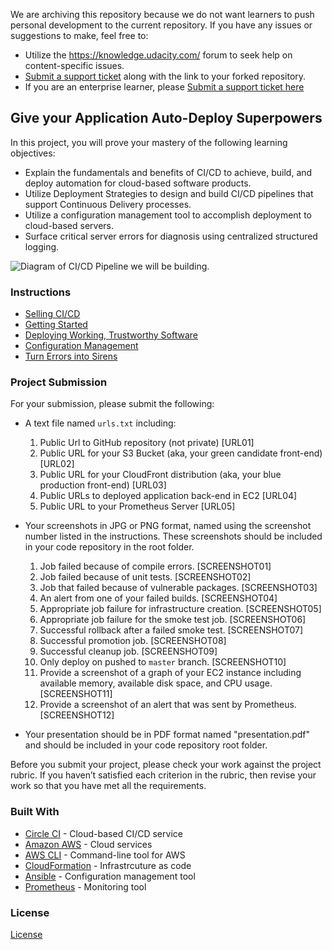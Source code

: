 We are archiving this repository because we do not want learners to push personal development to the current repository. If you have any issues or suggestions to make, feel free to:
- Utilize the https://knowledge.udacity.com/ forum to seek help on content-specific issues.
- [Submit a support ticket](https://udacity.zendesk.com/hc/en-us/requests/new) along with the link to your forked repository. 
- If you are an enterprise learner, please [Submit a support ticket here](https://udacityenterprise.zendesk.com/hc/en-us/requests/new?ticket_form_id=360000279131)

## Give your Application Auto-Deploy Superpowers

In this project, you will prove your mastery of the following learning objectives:

- Explain the fundamentals and benefits of CI/CD to achieve, build, and deploy automation for cloud-based software products.
- Utilize Deployment Strategies to design and build CI/CD pipelines that support Continuous Delivery processes.
- Utilize a configuration management tool to accomplish deployment to cloud-based servers.
- Surface critical server errors for diagnosis using centralized structured logging.

![Diagram of CI/CD Pipeline we will be building.](udapeople.png)

### Instructions

* [Selling CI/CD](instructions/0-selling-cicd.md)
* [Getting Started](instructions/1-getting-started.md)
* [Deploying Working, Trustworthy Software](instructions/2-deploying-trustworthy-code.md)
* [Configuration Management](instructions/3-configuration-management.md)
* [Turn Errors into Sirens](instructions/4-turn-errors-into-sirens.md)

### Project Submission

For your submission, please submit the following:

- A text file named `urls.txt` including:
  1. Public Url to GitHub repository (not private) [URL01]
  1. Public URL for your S3 Bucket (aka, your green candidate front-end) [URL02]
  1. Public URL for your CloudFront distribution (aka, your blue production front-end) [URL03]
  1. Public URLs to deployed application back-end in EC2 [URL04]
  1. Public URL to your Prometheus Server [URL05]
- Your screenshots in JPG or PNG format, named using the screenshot number listed in the instructions. These screenshots should be included in your code repository in the root folder.
  1. Job failed because of compile errors. [SCREENSHOT01]
  1. Job failed because of unit tests. [SCREENSHOT02]
  1. Job that failed because of vulnerable packages. [SCREENSHOT03]
  1. An alert from one of your failed builds. [SCREENSHOT04]
  1. Appropriate job failure for infrastructure creation. [SCREENSHOT05]
  1. Appropriate job failure for the smoke test job. [SCREENSHOT06]
  1. Successful rollback after a failed smoke test. [SCREENSHOT07]  
  1. Successful promotion job. [SCREENSHOT08]
  1. Successful cleanup job. [SCREENSHOT09]
  1. Only deploy on pushed to `master` branch. [SCREENSHOT10]
  1. Provide a screenshot of a graph of your EC2 instance including available memory, available disk space, and CPU usage. [SCREENSHOT11]
  1. Provide a screenshot of an alert that was sent by Prometheus. [SCREENSHOT12]

- Your presentation should be in PDF format named "presentation.pdf" and should be included in your code repository root folder. 

Before you submit your project, please check your work against the project rubric. If you haven’t satisfied each criterion in the rubric, then revise your work so that you have met all the requirements. 

### Built With

- [Circle CI](www.circleci.com) - Cloud-based CI/CD service
- [Amazon AWS](https://aws.amazon.com/) - Cloud services
- [AWS CLI](https://aws.amazon.com/cli/) - Command-line tool for AWS
- [CloudFormation](https://aws.amazon.com/cloudformation/) - Infrastrcuture as code
- [Ansible](https://www.ansible.com/) - Configuration management tool
- [Prometheus](https://prometheus.io/) - Monitoring tool

### License
 
[License](LICENSE.md)

  
